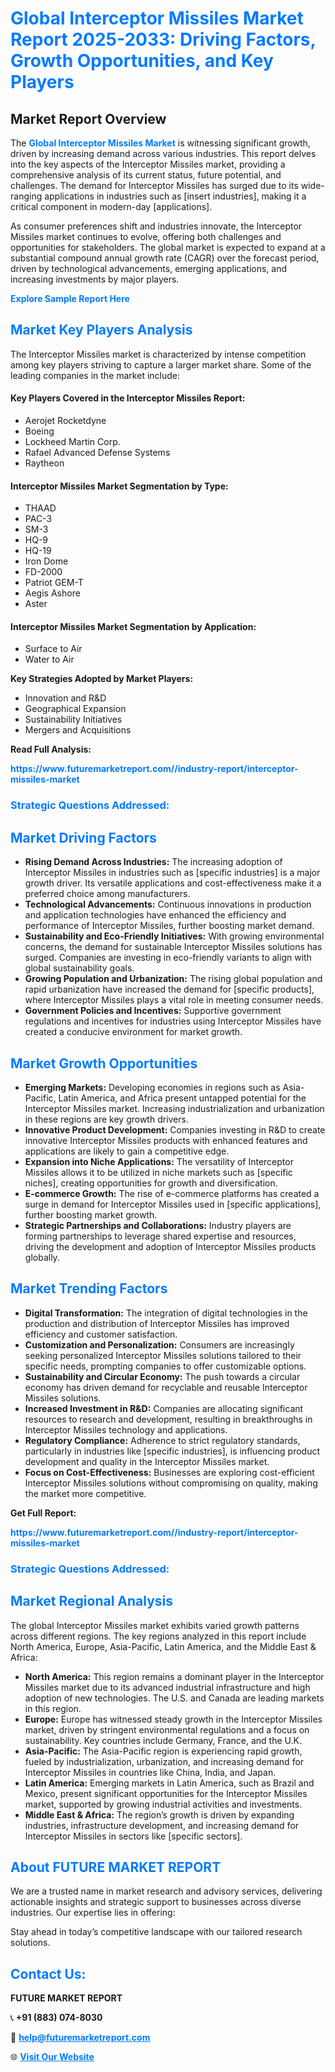 <h1 style="color: #007BFF;">Global Interceptor Missiles Market Report 2025-2033: Driving Factors, Growth Opportunities, and Key Players</h1>

<section id="overview">
<h2>Market Report Overview</h2>
<p>The <a href="https://www.futuremarketreport.com//industry-report/interceptor-missiles-market" style="color: #007BFF; text-decoration: none;"><strong>Global Interceptor Missiles Market</strong></a> is witnessing significant growth, driven by increasing demand across various industries. This report delves into the key aspects of the Interceptor Missiles market, providing a comprehensive analysis of its current status, future potential, and challenges. The demand for Interceptor Missiles has surged due to its wide-ranging applications in industries such as [insert industries], making it a critical component in modern-day [applications].</p>
<p>As consumer preferences shift and industries innovate, the Interceptor Missiles market continues to evolve, offering both challenges and opportunities for stakeholders. The global market is expected to expand at a substantial compound annual growth rate (CAGR) over the forecast period, driven by technological advancements, emerging applications, and increasing investments by major players.</p>
</section>

<section id="overview">
<p><a href="https://www.futuremarketreport.com//request-sample/reportId=61273" style="color: #007BFF; text-decoration: none;"><strong>Explore Sample Report Here</strong></a></p>
</section>

<section id="key-players">
<h2 style="color: #007BFF;">Market Key Players Analysis</h2>
<p>The Interceptor Missiles market is characterized by intense competition among key players striving to capture a larger market share. Some of the leading companies in the market include:</p>
<h4>Key Players Covered in the Interceptor Missiles Report:</h4>
<ul><li>Aerojet Rocketdyne</li><li>Boeing</li><li>Lockheed Martin Corp.</li><li>Rafael Advanced Defense Systems</li><li>Raytheon</li></ul>
<h4>Interceptor Missiles Market Segmentation by Type:</h4>
<ul><li>THAAD</li><li>PAC-3</li><li>SM-3</li><li>HQ-9</li><li>HQ-19</li><li>Iron Dome</li><li>FD-2000</li><li>Patriot GEM-T</li><li>Aegis Ashore</li><li>Aster</li></ul>

<h4>Interceptor Missiles Market Segmentation by Application:</h4>
<ul><li>Surface to Air</li><li>Water to Air</li></ul>
<p><strong>Key Strategies Adopted by Market Players:</strong></p>
<ul>
<li>Innovation and R&D</li>
<li>Geographical Expansion</li>
<li>Sustainability Initiatives</li>
<li>Mergers and Acquisitions</li>
</ul>
</section>

<section>
<p><strong>Read Full Analysis: </strong></p><a href="https://www.futuremarketreport.com//industry-report/interceptor-missiles-market" style="color: #007BFF; text-decoration: none;"><strong>https://www.futuremarketreport.com//industry-report/interceptor-missiles-market</strong></a>
<h3 style="color: #007BFF;">Strategic Questions Addressed:</h3>
</section>

<section id="driving-factors">
<h2 style="color: #007BFF;">Market Driving Factors</h2>
<ul>
<li><strong>Rising Demand Across Industries:</strong> The increasing adoption of Interceptor Missiles in industries such as [specific industries] is a major growth driver. Its versatile applications and cost-effectiveness make it a preferred choice among manufacturers.</li>
<li><strong>Technological Advancements:</strong> Continuous innovations in production and application technologies have enhanced the efficiency and performance of Interceptor Missiles, further boosting market demand.</li>
<li><strong>Sustainability and Eco-Friendly Initiatives:</strong> With growing environmental concerns, the demand for sustainable Interceptor Missiles solutions has surged. Companies are investing in eco-friendly variants to align with global sustainability goals.</li>
<li><strong>Growing Population and Urbanization:</strong> The rising global population and rapid urbanization have increased the demand for [specific products], where Interceptor Missiles plays a vital role in meeting consumer needs.</li>
<li><strong>Government Policies and Incentives:</strong> Supportive government regulations and incentives for industries using Interceptor Missiles have created a conducive environment for market growth.</li>
</ul>
</section>

<section id="growth-opportunities">
<h2 style="color: #007BFF;">Market Growth Opportunities</h2>
<ul>
<li><strong>Emerging Markets:</strong> Developing economies in regions such as Asia-Pacific, Latin America, and Africa present untapped potential for the Interceptor Missiles market. Increasing industrialization and urbanization in these regions are key growth drivers.</li>
<li><strong>Innovative Product Development:</strong> Companies investing in R&D to create innovative Interceptor Missiles products with enhanced features and applications are likely to gain a competitive edge.</li>
<li><strong>Expansion into Niche Applications:</strong> The versatility of Interceptor Missiles allows it to be utilized in niche markets such as [specific niches], creating opportunities for growth and diversification.</li>
<li><strong>E-commerce Growth:</strong> The rise of e-commerce platforms has created a surge in demand for Interceptor Missiles used in [specific applications], further boosting market growth.</li>
<li><strong>Strategic Partnerships and Collaborations:</strong> Industry players are forming partnerships to leverage shared expertise and resources, driving the development and adoption of Interceptor Missiles products globally.</li>
</ul>
</section>

<section id="trending-factors">
<h2 style="color: #007BFF;">Market Trending Factors</h2>
<ul>
<li><strong>Digital Transformation:</strong> The integration of digital technologies in the production and distribution of Interceptor Missiles has improved efficiency and customer satisfaction.</li>
<li><strong>Customization and Personalization:</strong> Consumers are increasingly seeking personalized Interceptor Missiles solutions tailored to their specific needs, prompting companies to offer customizable options.</li>
<li><strong>Sustainability and Circular Economy:</strong> The push towards a circular economy has driven demand for recyclable and reusable Interceptor Missiles solutions.</li>
<li><strong>Increased Investment in R&D:</strong> Companies are allocating significant resources to research and development, resulting in breakthroughs in Interceptor Missiles technology and applications.</li>
<li><strong>Regulatory Compliance:</strong> Adherence to strict regulatory standards, particularly in industries like [specific industries], is influencing product development and quality in the Interceptor Missiles market.</li>
<li><strong>Focus on Cost-Effectiveness:</strong> Businesses are exploring cost-efficient Interceptor Missiles solutions without compromising on quality, making the market more competitive.</li>
</ul>
</section>

<section>
<p><strong>Get Full Report: </strong></p><a href="https://www.futuremarketreport.com//industry-report/interceptor-missiles-market" style="color: #007BFF; text-decoration: none;"><strong>https://www.futuremarketreport.com//industry-report/interceptor-missiles-market</strong></a>
<h3 style="color: #007BFF;">Strategic Questions Addressed:</h3>
</section>


<section id="regional-analysis">
<h2 style="color: #007BFF;">Market Regional Analysis</h2>
<p>The global Interceptor Missiles market exhibits varied growth patterns across different regions. The key regions analyzed in this report include North America, Europe, Asia-Pacific, Latin America, and the Middle East & Africa:</p>
<ul>
<li><strong>North America:</strong> This region remains a dominant player in the Interceptor Missiles market due to its advanced industrial infrastructure and high adoption of new technologies. The U.S. and Canada are leading markets in this region.</li>
<li><strong>Europe:</strong> Europe has witnessed steady growth in the Interceptor Missiles market, driven by stringent environmental regulations and a focus on sustainability. Key countries include Germany, France, and the U.K.</li>
<li><strong>Asia-Pacific:</strong> The Asia-Pacific region is experiencing rapid growth, fueled by industrialization, urbanization, and increasing demand for Interceptor Missiles in countries like China, India, and Japan.</li>
<li><strong>Latin America:</strong> Emerging markets in Latin America, such as Brazil and Mexico, present significant opportunities for the Interceptor Missiles market, supported by growing industrial activities and investments.</li>
<li><strong>Middle East & Africa:</strong> The region’s growth is driven by expanding industries, infrastructure development, and increasing demand for Interceptor Missiles in sectors like [specific sectors].</li>
</ul>
</section>

<footer>
<h2 style="color: #007BFF;">About FUTURE MARKET REPORT</h2>
<p>We are a trusted name in market research and advisory services, delivering actionable insights and strategic support to businesses across diverse industries. Our expertise lies in offering:</p>

<p>Stay ahead in today’s competitive landscape with our tailored research solutions.</p>

<h2 style="color: #007BFF;">Contact Us:</h2>
<p><strong>FUTURE MARKET REPORT</strong></p>
<p>📞 <strong>+91 (883) 074-8030</strong></p>
<p>📧 <strong><a href="mailto:help@futuremarketreport.com" style="color: #007BFF;">help@futuremarketreport.com</a></strong></p>
<p>🌐 <strong><a href="https://www.futuremarketreport.com/" style="color: #007BFF;">Visit Our Website</a></strong></p>
</footer>